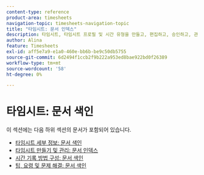 ```yaml
---
content-type: reference
product-area: timesheets
navigation-topic: timesheets-navigation-topic
title: "타임시트: 문서 인덱스"
description: 타임시트, 타임시트 프로필 및 시간 유형을 만들고, 편집하고, 승인하고, 관리하는 방법은 다음 섹션에서 자세히 알아보세요.
author: Alina
feature: Timesheets
exl-id: aff5e7a9-e1a0-460e-bb6b-be9c50db5755
source-git-commit: 6d2494f1ccb2f9b222a953ed8bae922bd0f26389
workflow-type: tm+mt
source-wordcount: '58'
ht-degree: 0%

---
```


# 타임시트: 문서 색인

이 섹션에는 다음 하위 섹션의 문서가 포함되어 있습니다.

* [타임시트 세부 정보: 문서 색인](../timesheets/timesheets/timesheets.md)
* [타임시트 만들기 및 관리: 문서 인덱스](../timesheets/create-and-manage-timesheets/create-and-manage-timesheets.md)
* [시간 기록 방법 구성: 문서 색인](../timesheets/config-timesheet-prefs/configure-timesheet-preferences.md)
* [팁, 요령 및 문제 해결: 문서 색인](../timesheets/tips-tricks-and-troubleshooting/tips-tricks-and-troubleshooting-timesheets.md)
